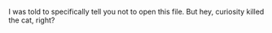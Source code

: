 I was told to specifically tell you not to open this file. But hey, curiosity killed the cat, right?
